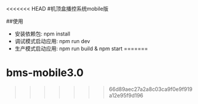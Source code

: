 <<<<<<< HEAD
   #机顶盒播控系统mobile版
   
   ##使用
   - 安装依赖包: npm install
   - 调试模式启动应用: npm run dev
   - 生产模式启动应用: npm run build & npm start
=======
# bms-mobile3.0
>>>>>>> 66d89aec27a2a8c03ca9f0e9f919a12e95f9d196
